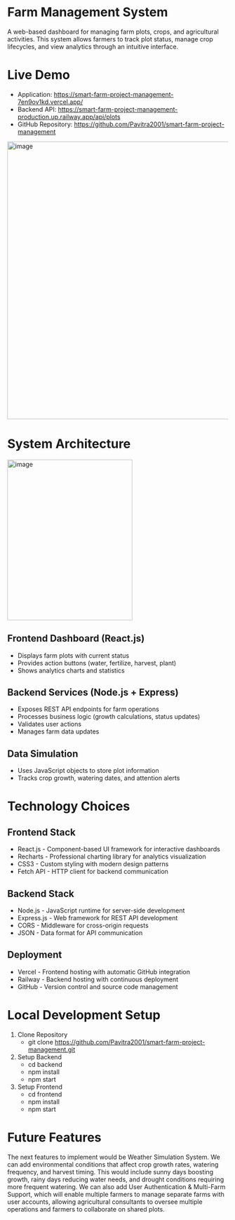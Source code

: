 # Farm Management System
A web-based dashboard for managing farm plots, crops, and agricultural activities. This system allows farmers to track plot status, manage crop lifecycles, and view analytics through an intuitive interface.

# Live Demo
- Application: https://smart-farm-project-management-7en9ov1kd.vercel.app/
- Backend API: https://smart-farm-project-management-production.up.railway.app/api/plots
- GitHub Repository: https://github.com/Pavitra2001/smart-farm-project-management

<img width="1904" height="633" alt="image" src="https://github.com/user-attachments/assets/c6b12279-dece-4729-9b01-9fc9d099c184" />

# System Architecture
<img width="285" height="366" alt="image" src="https://github.com/user-attachments/assets/6bedb09e-568e-4141-afb5-c8afc76187ba" />

## Frontend Dashboard (React.js)
- Displays farm plots with current status
- Provides action buttons (water, fertilize, harvest, plant)
- Shows analytics charts and statistics

## Backend Services (Node.js + Express)
- Exposes REST API endpoints for farm operations
- Processes business logic (growth calculations, status updates)
- Validates user actions
- Manages farm data updates

## Data Simulation
- Uses JavaScript objects to store plot information
- Tracks crop growth, watering dates, and attention alerts

# Technology Choices
## Frontend Stack
- React.js - Component-based UI framework for interactive dashboards
- Recharts - Professional charting library for analytics visualization
- CSS3 - Custom styling with modern design patterns
- Fetch API - HTTP client for backend communication

## Backend Stack
- Node.js - JavaScript runtime for server-side development
- Express.js - Web framework for REST API development
- CORS - Middleware for cross-origin requests
- JSON - Data format for API communication

## Deployment
- Vercel - Frontend hosting with automatic GitHub integration
- Railway - Backend hosting with continuous deployment
- GitHub - Version control and source code management

# Local Development Setup
1. Clone Repository
   - git clone https://github.com/Pavitra2001/smart-farm-project-management.git
2. Setup Backend
   - cd backend
   - npm install
   - npm start
3. Setup Frontend
   - cd frontend
   - npm install
   - npm start

# Future Features
The next features to implement would be Weather Simulation System. We can add environmental conditions that affect crop growth rates, watering frequency, and harvest timing. This would include sunny days boosting growth, rainy days reducing water needs, and drought conditions requiring more frequent watering.
We can also add User Authentication & Multi-Farm Support, which will enable multiple farmers to manage separate farms with user accounts, allowing agricultural consultants to oversee multiple operations and farmers to collaborate on shared plots.
